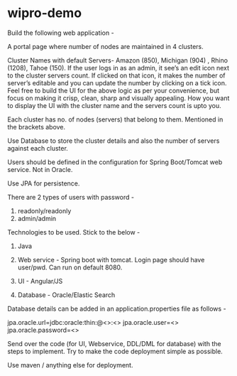 # wipro-demo

Build the following web application -

A portal page where number of nodes are maintained in 4 clusters.

Cluster Names with default Servers-  Amazon (850), Michigan (904) , Rhino (1208), Tahoe (150). 
If the user logs in as an admin, 
it see’s an edit icon next to the cluster servers count. 
If clicked on that icon, 
it makes the number of server’s editable and you can update the number by clicking on a tick icon. 
Feel free to build the UI for the above logic as per your convenience, 
but focus on making it crisp, clean, sharp and visually appealing. 
How you want to display the UI with the cluster name and the servers count is upto you.

Each cluster has no. of nodes (servers) that belong to them. Mentioned in the brackets above.

Use Database to store the cluster details and also the number of servers against each cluster.

Users should be defined in the configuration for Spring Boot/Tomcat web service. Not in Oracle.

Use JPA for persistence.

There are 2 types of users with password - 
1. readonly/readonly
2. admin/admin

Technologies to be used. Stick to the below -

1. Java

2. Web service - Spring boot with tomcat. Login page should have user/pwd. Can run on default 8080.

3. UI - Angular/JS

4. Database - Oracle/Elastic Search

Database details can be added in an application.properties file as follows -

jpa.oracle.url=jdbc:oracle:thin:@<>:<>
jpa.oracle.user=<>
jpa.oracle.password=<>


Send over the code (for UI, Webservice, DDL/DML for database) with the steps to implement. 
Try to make the code deployment simple as possible. 

Use maven / anything else for deployment.
